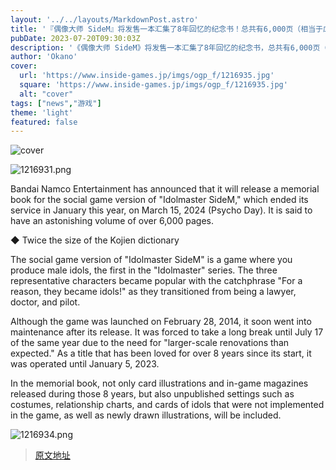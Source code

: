 ```yaml
---
layout: '../../layouts/MarkdownPost.astro'
title: '『偶像大师 SideM』将发售一本汇集了8年回忆的纪念书！总共有6,000页（相当于広辞苑的两倍）的大容量'
pubDate: 2023-07-20T09:30:03Z
description: '《偶像大师 SideM》将发售一本汇集了8年回忆的纪念书，总共有6,000页（相当于広辞苑的两倍）的大容量。'
author: 'Okano'
cover:
  url: 'https://www.inside-games.jp/imgs/ogp_f/1216935.jpg'
  square: 'https://www.inside-games.jp/imgs/ogp_f/1216935.jpg'
  alt: "cover"
tags: ["news","游戏"]
theme: 'light'
featured: false
---
```


![cover](https://www.inside-games.jp/imgs/ogp_f/1216935.jpg)

![1216931.png](https://www.inside-games.jp/imgs/zoom/1216931.png)

Bandai Namco Entertainment has announced that it will release a memorial book for the social game version of "Idolmaster SideM," which ended its service in January this year, on March 15, 2024 (Psycho Day). It is said to have an astonishing volume of over 6,000 pages.

◆ Twice the size of the Kojien dictionary

The social game version of "Idolmaster SideM" is a game where you produce male idols, the first in the "Idolmaster" series. The three representative characters became popular with the catchphrase "For a reason, they became idols!" as they transitioned from being a lawyer, doctor, and pilot.

Although the game was launched on February 28, 2014, it soon went into maintenance after its release. It was forced to take a long break until July 17 of the same year due to the need for "larger-scale renovations than expected." As a title that has been loved for over 8 years since its start, it was operated until January 5, 2023.

In the memorial book, not only card illustrations and in-game magazines released during those 8 years, but also unpublished settings such as costumes, relationship charts, and cards of idols that were not implemented in the game, as well as newly drawn illustrations, will be included.

![1216934.png](https://www.inside-games.jp/imgs/zoom/1216934.png)

>[原文地址](https://www.inside-games.jp/article/2023/07/20/147299.html)  